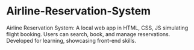 # Airline-Reservation-System
Airline Reservation System: A local web app in HTML, CSS, JS simulating flight booking. Users can search, book, and manage reservations. Developed for learning, showcasing front-end skills.
